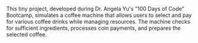 This tiny project, developed during Dr. Angela Yu's "100 Days of Code" Bootcamp, simulates a coffee machine that allows users to select and pay for various coffee drinks while managing resources. The machine checks for sufficient ingredients, processes coin payments, and prepares the selected coffee.
